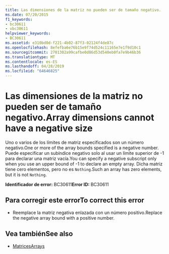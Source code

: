 ```yaml
---
title: Las dimensiones de la matriz no pueden ser de tamaño negativo.
ms.date: 07/20/2015
f1_keywords:
- bc30611
- vbc30611
helpviewer_keywords:
- BC30611
ms.assetid: e310bd0d-f221-4b02-87f3-02124f4de87c
ms.openlocfilehash: 8efefba6e76b15e9f74d524c11165e7e1f9d10c1
ms.sourcegitcommit: 2701302a99cafbe0d86d53d540eb0fa7e9b46b36
ms.translationtype: MT
ms.contentlocale: es-ES
ms.lasthandoff: 04/28/2019
ms.locfileid: "64646825"
---
```

# <a name="array-dimensions-cannot-have-a-negative-size"></a><span data-ttu-id="9b46f-102">Las dimensiones de la matriz no pueden ser de tamaño negativo.</span><span class="sxs-lookup"><span data-stu-id="9b46f-102">Array dimensions cannot have a negative size</span></span>
<span data-ttu-id="9b46f-103">Uno o varios de los límites de matriz especificados son un número negativo.</span><span class="sxs-lookup"><span data-stu-id="9b46f-103">One or more of the array bounds specified is a negative number.</span></span> <span data-ttu-id="9b46f-104">Puede especificar un subíndice negativo solo al usar un límite superior de -1 para declarar una matriz vacía.</span><span class="sxs-lookup"><span data-stu-id="9b46f-104">You can specify a negative subscript only when you use an upper bound of -1 to declare an empty array.</span></span> <span data-ttu-id="9b46f-105">Dicha matriz tiene cero elementos, pero no es `Nothing`.</span><span class="sxs-lookup"><span data-stu-id="9b46f-105">Such an array has zero elements, but it is not `Nothing`.</span></span>  
  
 <span data-ttu-id="9b46f-106">**Identificador de error:** BC30611</span><span class="sxs-lookup"><span data-stu-id="9b46f-106">**Error ID:** BC30611</span></span>  
  
## <a name="to-correct-this-error"></a><span data-ttu-id="9b46f-107">Para corregir este error</span><span class="sxs-lookup"><span data-stu-id="9b46f-107">To correct this error</span></span>  
  
- <span data-ttu-id="9b46f-108">Reemplace la matriz negativa enlazada con un número positivo.</span><span class="sxs-lookup"><span data-stu-id="9b46f-108">Replace the negative array bound with a positive number.</span></span>  
  
## <a name="see-also"></a><span data-ttu-id="9b46f-109">Vea también</span><span class="sxs-lookup"><span data-stu-id="9b46f-109">See also</span></span>

- [<span data-ttu-id="9b46f-110">Matrices</span><span class="sxs-lookup"><span data-stu-id="9b46f-110">Arrays</span></span>](../../visual-basic/programming-guide/language-features/arrays/index.md)
